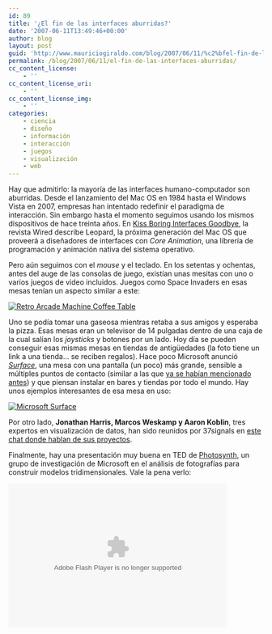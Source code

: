 ```yaml
---
id: 89
title: '¿El fin de las interfaces aburridas?'
date: '2007-06-11T13:49:46+00:00'
author: blog
layout: post
guid: 'http://www.mauriciogiraldo.com/blog/2007/06/11/%c2%bfel-fin-de-las-interfaces-aburridas/'
permalink: /blog/2007/06/11/el-fin-de-las-interfaces-aburridas/
cc_content_license:
    - ''
cc_content_license_uri:
    - ''
cc_content_license_img:
    - ''
categories:
    - ciencia
    - diseño
    - información
    - interacción
    - juegos
    - visualización
    - web
---
```


Hay que admitirlo: la mayoría de las interfaces humano-computador son aburridas. Desde el lanzamiento del Mac OS en 1984 hasta el Windows Vista en 2007, empresas han intentado redefinir el paradigma de interacción. Sin embargo hasta el momento seguimos usando los mismos dispositivos de hace treinta años. En [Kiss Boring Interfaces Goodbye](http://www.wired.com/software/coolapps/news/2007/06/core_anim), la revista Wired describe Leopard, la próxima generación del Mac OS que proveerá a diseñadores de interfaces con *Core Animation*, una librería de programación y animación nativa del sistema operativo.

Pero aún seguimos con el *mouse* y el teclado. En los setentas y ochentas, antes del auge de las consolas de juego, existían unas mesitas con uno o varios juegos de video incluidos. Juegos como Space Invaders en esas mesas tenían un aspecto similar a este:

[![Retro Arcade Machine Coffee Table](//www.mauriciogiraldo.com/blog/wp-content/uploads/2007/06/retro_arcade_machine_coffee_table.jpg)](http://www.bornrich.org/entry/retro-arcade-machine-coffee-table/)

Uno se podía tomar una gaseosa mientras retaba a sus amigos y esperaba la pizza. Esas mesas eran un televisor de 14 pulgadas dentro de una caja de la cual salían los *joysticks* y botones por un lado. Hoy día se pueden conseguir esas mismas mesas en tiendas de antigüedades (la foto tiene un link a una tienda… se reciben regalos). Hace poco Microsoft anunció [*Surface*](http://www.microsoft.com/surface/ "Microsoft Surface"), una mesa con una pantalla (un poco) más grande, sensible a múltiples puntos de contacto (similar a las que [ya se habían mencionado antes](http://www.mauriciogiraldo.com/blog/2007/03/11/interfases-tactiles-serpientes-hideo-kojima/ "mga/blog: Interfases táctiles, serpientes, Metal Gear Solid")) y que piensan instalar en bares y tiendas por todo el mundo. Hay unos ejemplos interesantes de esa mesa en uso:

[![Microsoft Surface](//www.mauriciogiraldo.com/blog/wp-content/uploads/2007/06/mssurface.jpg)](http://www.microsoft.com/surface/)

Por otro lado, **Jonathan Harris, Marcos Weskamp y Aaron Koblin**, tres expertos en visualización de datos, han sido reunidos por 37signals en [este chat donde hablan de sus proyectos](http://www.37signals.com/svn/posts/445-fireside-chat-jonathan-harris-aaron-koblin-and-marcos-weskamp-part-1-of-2 "Parte 1").

Finalmente, hay una presentación muy buena en TED de [Photosynth](http://labs.live.com/photosynth/), un grupo de investigación de Microsoft en el análisis de fotografías para construir modelos tridimensionales. Vale la pena verlo:

<object classid="clsid:d27cdb6e-ae6d-11cf-96b8-444553540000" codebase="http://download.macromedia.com/pub/shockwave/cabs/flash/swflash.cab#version=6,0,40,0" height="285" width="432"><param name="name" value="VE_Player"></param><param name="bgcolor" value="#FFFFFF"></param><param name="align" value="middle"></param><param name="flashvars" value="bgColor=FFFFFF&file=http://static.videoegg.com/ted/movies/BLAISEAGUERAYARCAS-2007_high.flv&autoPlay=false&fullscreenURL=http://static.videoegg.com/ted/flash/fullscreen.html&forcePlay=false&logo=&allowFullscreen=true"></param><param name="src" value="http://static.videoegg.com/ted/flash/loader.swf"></param><param name="wmode" value="window"></param><param name="quality" value="high"></param><embed align="middle" bgcolor="#FFFFFF" flashvars="bgColor=FFFFFF&file=http://static.videoegg.com/ted/movies/BLAISEAGUERAYARCAS-2007_high.flv&autoPlay=false&fullscreenURL=http://static.videoegg.com/ted/flash/fullscreen.html&forcePlay=false&logo=&allowFullscreen=true" height="285" name="VE_Player" quality="high" src="//static.videoegg.com/ted/flash/loader.swf" type="application/x-shockwave-flash" width="432" wmode="window"></embed></object>